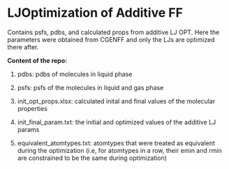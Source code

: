 # LJOptimization of Additive FF

Contains psfs, pdbs, and calculated props from additive LJ OPT. Here the parameters were obtained from CGENFF and only the LJs are optimized there after. 

**Content of the repo:**

1) pdbs: pdbs of molecules in liquid phase 

2) psfs: psfs of the molecules in liquid and gas phase

3) init_opt_props.xlsx: calculated inital and final values of the molecular properties

4) init_final_param.txt: the initial and optimized values of the additive LJ params

5) equivalent_atomtypes.txt: atomtypes that were treated as equivalent during the optimization (i.e, for atomtypes in a row, their emin and rmin are constrained to be the same during optimization)
